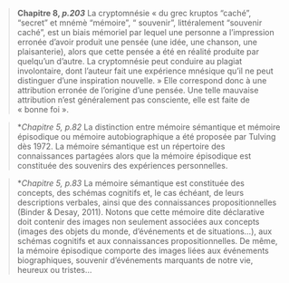> **Chapitre 8, *p.203***
> La cryptomnésie « du grec kruptos “caché”, “secret” et mnémè “mémoire”, “ souvenir”, littéralement “souvenir caché”, est un biais mémoriel par lequel une personne a l’impression erronée d’avoir produit une pensée (une idée, une chanson, une plaisanterie), alors que cette pensée a été en réalité produite par quelqu’un d’autre. La cryptomnésie peut conduire au plagiat involontaire, dont l’auteur fait une expérience mnésique qu’il ne peut distinguer d’une inspiration nouvelle. » Elle correspond donc à une attribution erronée de l’origine d’une pensée. Une telle mauvaise attribution n’est généralement pas consciente, elle est faite de « bonne foi ».

> **Chapitre 5, *p.82**
> La distinction entre mémoire sémantique et mémoire épisodique ou mémoire autobiographique a été proposée par Tulving dès 1972. La mémoire sémantique est un répertoire des connaissances partagées alors que la mémoire épisodique est constituée des souvenirs des expériences personnelles.

> **Chapitre 5, *p.83**
> La mémoire sémantique est constituée des concepts, des schémas cognitifs et, le cas échéant, de leurs descriptions verbales, ainsi que des connaissances propositionnelles (Binder & Desay, 2011). Notons que cette mémoire dite déclarative doit contenir des images non seulement associées aux concepts (images des objets du monde, d’événements et de situations…), aux schémas cognitifs et aux connaissances propositionnelles. De même, la mémoire épisodique comporte des images liées aux événements biographiques, souvenir d’événements marquants de notre vie, heureux ou tristes…